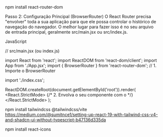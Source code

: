 npm install react-router-dom

Passo 2: Configuração Principal (BrowserRouter)
O React Router precisa "envolver" toda a sua aplicação para que ele possa controlar o histórico de navegação do navegador. O melhor lugar para fazer isso é no seu arquivo de entrada principal, geralmente src/main.jsx ou src/index.js.

JavaScript

// src/main.jsx (ou index.js)

import React from 'react';
import ReactDOM from 'react-dom/client';
import App from './App.jsx';
import { BrowserRouter } from 'react-router-dom'; // 1. Importe o BrowserRouter

import './index.css';

ReactDOM.createRoot(document.getElementById('root')).render(
  <React.StrictMode>
    {/* 2. Envolva o seu componente <App> com o <BrowserRouter> */}
    <BrowserRouter>
      <App />
    </BrowserRouter>
  </React.StrictMode>
);


npm install tailwindcss @tailwindcss/vite
https://medium.com/@sumitnce1/setting-up-react-19-with-tailwind-css-v4-and-shadcn-ui-without-typescript-b47136d335da

npm install react-icons